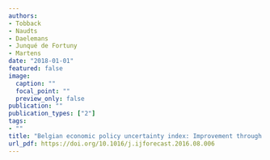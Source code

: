 ```yaml
---
authors:
- Tobback
- Naudts
- Daelemans
- Junqué de Fortuny
- Martens
date: "2018-01-01"
featured: false
image:
  caption: ""
  focal_point: ""
  preview_only: false
publication: ""
publication_types: ["2"]
tags:
- ""
title: "Belgian economic policy uncertainty index: Improvement through text mining"
url_pdf: https://doi.org/10.1016/j.ijforecast.2016.08.006
---
```

